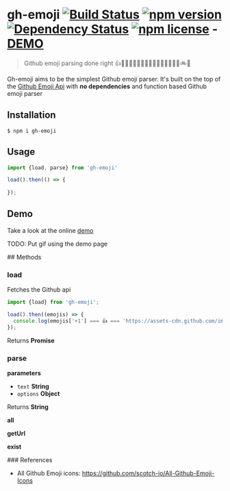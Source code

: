 # gh-emoji [![Build Status](https://travis-ci.org/zzarcon/gh-emoji.svg?branch=master)](https://travis-ci.org/zzarcon/gh-emoji) [![npm version](https://badge.fury.io/js/gh-emoji.svg)](https://badge.fury.io/js/gh-emoji) [![Dependency Status](https://david-dm.org/zzarcon/gh-emoji.svg)](https://david-dm.org/zzarcon/gh-emoji) [![npm license](https://img.shields.io/npm/l/awesome-badges.svg)](https://www.npmjs.org/package/awesome-badges) - [DEMO](demourl)
> Github emoji parsing done right 👍🙌👋👏💩🙋😈😄👶🙇👱🍔🍕👻💅👹🚲🚂

Gh-emoji aims to be the simplest Github emoji parser. It's built on the top of the [Github Emoji Api](https://api.github.com/emojis) with **no dependencies** and function based Github emoji parser

## Installation
`$ npm i gh-emoji` 

## Usage

```javascript
import {load, parse} from 'gh-emoji'

load().then(() => {
  
});

```

## Demo
Take a look at the online [demo](demourl)

TODO: Put gif using the demo page

## Methods

### load
Fetches the Github api 

```javascript
import {load} from 'gh-emoji';

load().then((emojis) => {
  console.log(emojis['+1'] === 👍 === 'https://assets-cdn.github.com/images/icons/emoji/unicode/1f44d.png?v6') 
});
```

Returns **Promise**
### parse

**parameters**

* `text` **String**
* `options` **Object**

Returns **String**

**all**

**getUrl**

**exist**

### References 

* All Github Emoji icons: https://github.com/scotch-io/All-Github-Emoji-Icons